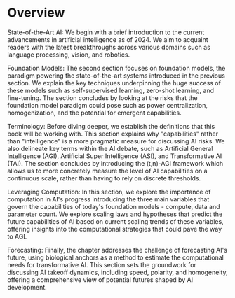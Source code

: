 # Overview

State-of-the-Art AI: We begin with a brief introduction to the current advancements in artificial intelligence as of 2024. We aim to acquaint readers with the latest breakthroughs across various domains such as language processing, vision, and robotics.

Foundation Models: The second section focuses on foundation models, the paradigm powering the state-of-the-art systems introduced in the previous section. We explain the key techniques underpinning the huge success of these models such as self-supervised learning, zero-shot learning, and fine-tuning. The section concludes by looking at the risks that the foundation model paradigm could pose such as power centralization, homogenization, and the potential for emergent capabilities.

Terminology: Before diving deeper, we establish the definitions that this book will be working with. This section explains why "capabilities" rather than "intelligence" is a more pragmatic measure for discussing AI risks. We also delineate key terms within the AI debate, such as Artificial General Intelligence (AGI), Artificial Super Intelligence (ASI), and Transformative AI (TAI). The section concludes by introducing the (t,n)-AGI framework which allows us to more concretely measure the level of AI capabilities on a continuous scale, rather than having to rely on discrete thresholds.

Leveraging Computation: In this section, we explore the importance of computation in AI's progress introducing the three main variables that govern the capabilities of today's foundation models - compute, data and parameter count. We explore scaling laws and hypotheses that predict the future capabilities of AI based on current scaling trends of these variables, offering insights into the computational strategies that could pave the way to AGI.

Forecasting: Finally, the chapter addresses the challenge of forecasting AI's future, using biological anchors as a method to estimate the computational needs for transformative AI. This section sets the groundwork for discussing AI takeoff dynamics, including speed, polarity, and homogeneity, offering a comprehensive view of potential futures shaped by AI development.

<!--

mermaid_chapter_1.md

-->